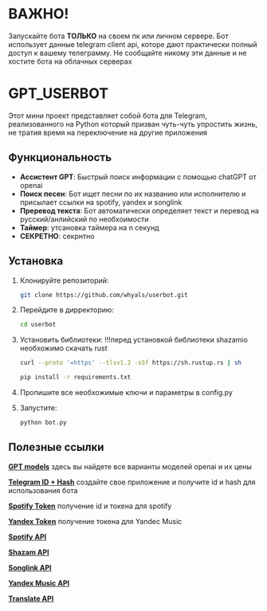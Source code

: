 # ВАЖНО!

Запускайте бота **ТОЛЬКО** на своем пк или личном сервере. Бот использует данные telegram client api, которе дают практически полный доступ к вашему телеграмму. Не сообщайте никому эти данные и не хостите бота на облачных серверах

# GPT_USERBOT

Этот мини проект представляет собой бота для Telegram, реализованного на Python который призван чуть-чуть упростить жизнь, не тратия время на переключение на другие приложения
## Функциональность

- **Ассистент GPT**: Быстрый поиск информации с помощью chatGPT от openai
- **Поиск песен**: Бот ищет песни по их названию или исполнителю и присылает ссылки на spotify, yandex и songlink
- **Преревод текста**: Бот автоматически определяет текст и перевод на русский/анлийский по необхоимости
- **Таймер**: утсановка таймера на n секунд
- **СЕКРЕТНО**: секрнтно



## Установка

1. Клонируйте репозиторий:
   ```bash
   git clone https://github.com/whyals/userbot.git
   
2. Перейдите в дирректорию:
   ```bash
   cd userbot

3. Установить библиотеки:
   !!!перед установкой библиотеки shazamio необхожимо скачать rust
   ```bash
   curl --proto '=https' --tlsv1.2 -sSf https://sh.rustup.rs | sh
   ```
   ```bash
   pip install -r requirements.txt

4. Пропишите все необхожимые ключи и параметры в config.py

5. Запустите:
   ```bash
   python bot.py

## Полезные ссылки

**[GPT models](https://platform.openai.com/docs/models/gpt-4o)** здесь вы найдете все варианты моделей openai и их цены

**[Telegram ID + Hash](https://my.telegram.org/apps)** cоздайте свое приложение и получите id и hash для использования бота

**[Spotify Token](https://developer.spotify.com/dashboard/152cff3c42a44766bbe1fdf5a3185cdc/settings)** получение id и токена для spotify

**[Yandex Token](https://yandex-music.readthedocs.io/en/main/token.html)** получение токена для Yandec Music



**[Spotify API](https://spotipy.readthedocs.io/en/2.24.0)**

**[Shazam API](https://github.com/shazamio/ShazamIO)**

**[Songlink API](https://linktree.notion.site/API-d0ebe08a5e304a55928405eb682f6741)**

**[Yandex Music API](https://yandex-music.readthedocs.io/en/main/index.html)** 

**[Translate API](https://github.com/nidhaloff/deep-translator)** 



